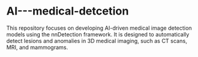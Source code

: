 # AI---medical-detcetion
This repository focuses on developing AI-driven medical image detection models using the nnDetection framework. It is designed to automatically detect lesions and anomalies in 3D medical imaging, such as CT scans, MRI, and mammograms. 
